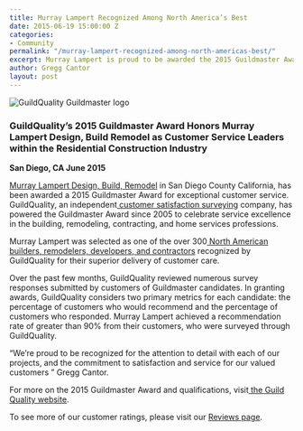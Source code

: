 ```yaml
---
title: Murray Lampert Recognized Among North America’s Best
date: 2015-06-19 15:00:00 Z
categories:
- Community
permalink: "/murray-lampert-recognized-among-north-americas-best/"
excerpt: Murray Lampert is proud to be awarded the 2015 Guildmaster Award from GuildQuality for exceptional customer service in home remodeling.
author: Gregg Cantor
layout: post
---
```


![GuildQuality Guildmaster logo](https://s3.amazonaws.com/gq-wp/corp/wp-content/uploads/2014/05/19140018/Guildmaster_300px.png "GuildQuality Guildmaster Award")

### GuildQuality’s 2015 Guildmaster Award Honors Murray Lampert Design, Build Remodel as Customer Service Leaders within the Residential Construction Industry

**San Diego, CA June 2015**

[Murray Lampert Design, Build, Remodel](/) in San Diego County California, has been awarded a 2015 Guildmaster Award for exceptional customer service. GuildQuality, an independent<a href="http://www.guildquality.com/"> customer satisfaction surveying</a> company, has powered the Guildmaster Award since 2005 to celebrate service excellence in the building, remodeling, contracting, and home services professions.

Murray Lampert was selected as one of the over 300<a href="http://www.guildquality.com/guildmaster/"> North American builders, remodelers, developers, and contractors</a> recognized by GuildQuality for their superior delivery of customer care.

Over the past few months, GuildQuality reviewed numerous survey responses submitted by customers of Guildmaster candidates. In granting awards, GuildQuality considers two primary metrics for each candidate: the percentage of customers who would recommend and the percentage of customers who responded. Murray Lampert achieved a recommendation rate of greater than 90% from their customers, who were surveyed through GuildQuality.

“We’re proud to be recognized for the attention to detail with each of our projects, and the commitment to satisfaction and service for our valued customers ” Gregg Cantor.

For more on the 2015 Guildmaster Award and qualifications, visit<a href="http://www.guildquality.com/guildmaster/"> the Guild Quality website</a>.

To see more of our customer ratings, please visit our <a href="http://murraylampert.com/reviews/">Reviews page</a>.
<b> </b>
